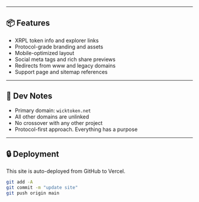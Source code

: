 
---

## 📦 Features

- XRPL token info and explorer links  
- Protocol-grade branding and assets  
- Mobile-optimized layout  
- Social meta tags and rich share previews  
- Redirects from www and legacy domains  
- Support page and sitemap references

---

## 🧠 Dev Notes

- Primary domain: `wicktoken.net`  
- All other domains are unlinked  
- No crossover with any other project  
- Protocol-first approach. Everything has a purpose

---

## 🔒 Deployment

This site is auto-deployed from GitHub to Vercel.

~~~bash
git add -A
git commit -m "update site"
git push origin main
~~~
